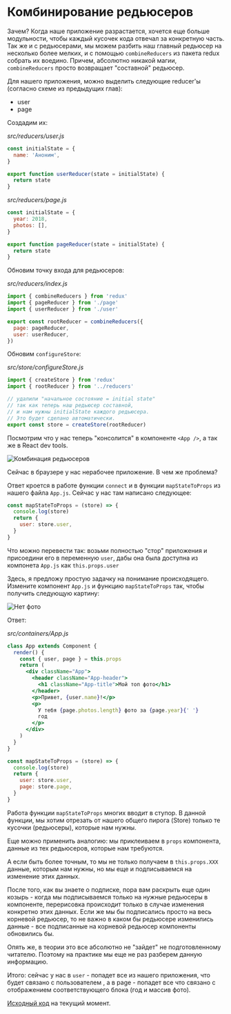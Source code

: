 # Комбинирование редьюсеров

Зачем? Когда наше приложение разрастается, хочется еще больше модульности, чтобы каждый кусочек кода отвечал за конкретную часть. Так же и с редьюсерами, мы можем разбить наш главный редьюсер на несколько более мелких, и с помощью `combineReducers` из пакета redux собрать их воедино. Причем, абсолютно никакой магии, `combineReducers` просто возвращает "составной" редьюсер.

Для нашего приложения, можно выделить следующие reducer'ы (согласно схеме из предыдущих глав):

- user
- page

Создадим их:

_src/reducers/user.js_

```js
const initialState = {
  name: 'Аноним',
}

export function userReducer(state = initialState) {
  return state
}
```

_src/reducers/page.js_

```js
const initialState = {
  year: 2018,
  photos: [],
}

export function pageReducer(state = initialState) {
  return state
}
```

Обновим точку входа для редьюсеров:

_src/reducers/index.js_

```jsx
import { combineReducers } from 'redux'
import { pageReducer } from './page'
import { userReducer } from './user'

export const rootReducer = combineReducers({
  page: pageReducer,
  user: userReducer,
})
```

Обновим `configureStore`:

_src/store/configureStore.js_

```js
import { createStore } from 'redux'
import { rootReducer } from '../reducers'

// удалили "начальное состояние = initial state"
// так как теперь наш редьюсер составной,
// и нам нужны initialState каждого редьюсера.
// Это будет сделано автоматически.
export const store = createStore(rootReducer)
```

Посмотрим что у нас теперь "консолится" в компоненте `<App />`, а так же в React dev tools.

![Комбинация редьюсеров](broken-app-with-combineReducer.jpg)

Сейчас в браузере у нас нерабочее приложение. В чем же проблема?

Ответ кроется в работе функции `connect` и в функции `mapStateToProps` из нашего файла `App.js`. Сейчас у нас там написано следующее:

```js
const mapStateToProps = (store) => {
  console.log(store)
  return {
    user: store.user,
  }
}
```

Что можно перевести так: возьми полностью "стор" приложения и присоедини его в переменную `user`, дабы она была доступна из компонета `App.js` как `this.props.user`

Здесь, я предложу простую задачку на понимание происходящего. Измените компонент `App.js` и функцию `mapStateToProps` так, чтобы получить следующую картину:

![Нет фото](hello-anonymous-zero-photos.jpg)

Ответ:

_src/containers/App.js_

```jsx
class App extends Component {
  render() {
    const { user, page } = this.props
    return (
      <div className="App">
        <header className="App-header">
          <h1 className="App-title">Мой топ фото</h1>
        </header>
        <p>Привет, {user.name}!</p>
        <p>
          У тебя {page.photos.length} фото за {page.year}{' '}
          год
        </p>
      </div>
    )
  }
}

const mapStateToProps = (store) => {
  console.log(store)
  return {
    user: store.user,
    page: store.page,
  }
}
```

Работа функции `mapStateToProps` многих вводит в ступор. В данной функции, мы хотим отрезать от нашего общего пирога (Store) только те кусочки (редьюсеры), которые нам нужны.

Еще можно применить аналогию: мы приклеиваем в `props` компонента, данные из тех редьюсеров, которые нам требуются.

А если быть более точным, то мы не только получаем в `this.props.XXX` данные, которым нам нужны, но мы еще и подписываемся на изменение этих данных.

После того, как вы знаете о подписке, пора вам раскрыть еще один козырь - когда мы подписываемся только на нужные редьюсеры в компоненте, перерисовка происходит только в случае изменения конкретно этих данных. Если же мы бы подписались просто на весь корневой редьюсер, то не важно в каком бы редьюсере изменились данные - все подписанные на корневой редьюсер компоненты обновились бы.

Опять же, в теории это все абсолютно не "зайдет" не подготовленному читателю. Поэтому на практике мы еще не раз разберем данную информацию.

Итого: сейчас у нас в `user` - попадет все из нашего приложения, что будет связано с пользователем , а в page - попадет все что связано с отображением соответствующего блока (год и массив фото).

[Исходный код](https://github.com/maxfarseer/redux-course-ru-v2/tree/chp5-combine-reducers) на текущий момент.
